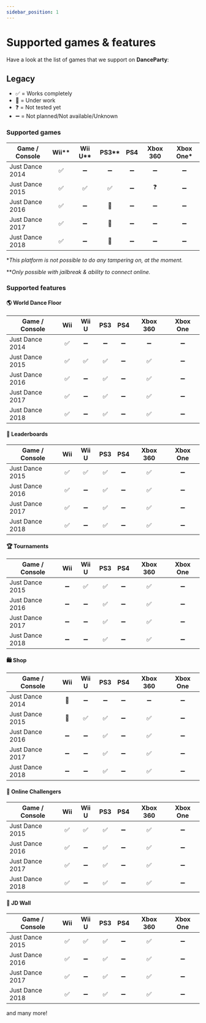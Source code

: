 ```yaml
---
sidebar_position: 1
---
```


# Supported games & features

Have a look at the list of games that we support on **DanceParty**:

## Legacy
- ✅ = Works completely
- 👷 = Under work
- ❓ = Not tested yet
- ➖ = Not planned/Not available/Unknown
### Supported games

| Game / Console              | Wii** | Wii U** | PS3** | PS4 | Xbox 360 | Xbox One* |
|-------------------|:---:|:-----:|:---:|:---:|:--------:|:--------:|
| Just Dance 2014   | ✅  |  ➖   |  ➖ |  ➖ |    ➖    |    ➖    |
| Just Dance 2015   | ✅  |  ✅   | ✅  |  ➖ |    ❓    |    ➖    |
| Just Dance 2016   | ✅  |  ➖   | 👷  | ➖ |    ➖    |    ➖    |
| Just Dance 2017   | ✅  |  ➖   | 👷  | ➖ |    ➖    |    ➖    |
| Just Dance 2018   | ✅  |  ➖   | 👷  | ➖ |    ➖    |    ➖    |

**This platform is not possible to do any tampering on, at the moment.*

***Only possible with jailbreak & ability to connect online.*

### Supported features

#### 🌎 World Dance Floor
| Game / Console | Wii | Wii U | PS3 | PS4 | Xbox 360 | Xbox One|
|-------------------|:---:|:-----:|:---:|:---:|:--------:|:--------:|
| Just Dance 2014   | ✅  |  ➖   |  ➖ |  ➖ |    ➖    |    ➖    |
| Just Dance 2015   | ✅  |  ✅   | ✅  |  ➖ |    ✅    |    ➖    |
| Just Dance 2016   | ✅  |  ➖   | ✅  | ➖ |    ✅    |    ➖    |
| Just Dance 2017   | ✅  |  ➖   | ✅  | ➖ |    ✅    |    ➖    |
| Just Dance 2018   | ✅  |  ➖  | ✅  | ➖ |    ✅    |    ➖    |

#### 🏅 Leaderboards
| Game / Console | Wii | Wii U | PS3 | PS4 | Xbox 360 | Xbox One|
|-------------------|:---:|:-----:|:---:|:---:|:--------:|:--------:|
| Just Dance 2015   | ✅  |  ✅   | ✅  |  ➖ |    ✅    |    ➖    |
| Just Dance 2016   | ✅  |  ➖   | ✅  | ➖ |    ✅    |    ➖    |
| Just Dance 2017   | ✅  |  ➖   | ✅  | ➖ |    ✅    |    ➖    |
| Just Dance 2018   | ✅  |  ➖   | ✅  | ➖ |    ✅    |    ➖    |

#### 🏆 Tournaments
| Game / Console | Wii | Wii U | PS3 | PS4 | Xbox 360 | Xbox One|
|-------------------|:---:|:-----:|:---:|:---:|:--------:|:--------:|
| Just Dance 2015   | ➖  |  ✅   | ✅  |  ➖ |    ✅    |    ➖    |
| Just Dance 2016   | ➖  |  ➖   | ✅  | ➖ |    ✅    |    ➖    |
| Just Dance 2017   | ➖  |  ➖   | ✅  | ➖ |    ✅    |    ➖    |
| Just Dance 2018   | ➖ |  ➖   | ✅  | ➖ |   ✅    |    ➖    |

#### 🛍️ Shop
| Game / Console | Wii | Wii U | PS3 | PS4 | Xbox 360 | Xbox One|
|-------------------|:---:|:-----:|:---:|:---:|:--------:|:--------:|
| Just Dance 2014   | 👷  |  ➖   | ➖  |  ➖ |    ➖    |    ➖    |
| Just Dance 2015   | 👷  |  ✅   | ✅  |   ➖ |    ✅    |    ➖    |
| Just Dance 2016   | ➖  |  ➖   | ✅  |  ➖ |    ✅    |    ➖    |
| Just Dance 2017   | ➖  |  ➖   | ✅  |  ➖ |    ✅    |    ➖    |
| Just Dance 2018   | ➖ |  ➖   | ✅  |  ➖ |   ✅    |    ➖    |

#### 🎯 Online Challengers
| Game / Console | Wii | Wii U | PS3 | PS4 | Xbox 360 | Xbox One|
|-------------------|:---:|:-----:|:---:|:---:|:--------:|:--------:|
| Just Dance 2015   | ✅  |  ✅   | ✅  |   ➖ |    ✅    |    ➖    |
| Just Dance 2016   | ✅  |  ➖   | ✅  |  ➖ |    ✅    |    ➖    |
| Just Dance 2017   | ✅  |  ➖   | ✅  |  ➖ |    ✅    |    ➖    |
| Just Dance 2018   | ✅ |  ➖   | ✅  |  ➖ |   ✅    |    ➖    |

#### 📢 JD Wall
| Game / Console | Wii | Wii U | PS3 | PS4 | Xbox 360 | Xbox One|
|-------------------|:---:|:-----:|:---:|:---:|:--------:|:--------:|
| Just Dance 2015   | ✅  |  ✅   | ✅  |   ➖ |    ✅    |    ➖    |
| Just Dance 2016   | ✅  |  ➖   | ✅  |  ➖ |    ✅    |    ➖    |
| Just Dance 2017   | ✅  |  ➖   | ✅  |  ➖ |    ✅    |    ➖    |
| Just Dance 2018   | ✅ |  ➖   | ✅  |  ➖ |   ✅    |    ➖    |

and many more!